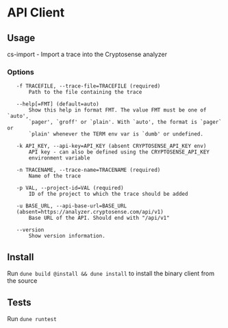 # API Client

## Usage

cs-import - Import a trace into the Cryptosense analyzer

### Options

       -f TRACEFILE, --trace-file=TRACEFILE (required)
           Path to the file containing the trace

       --help[=FMT] (default=auto)
           Show this help in format FMT. The value FMT must be one of `auto',
           `pager', `groff' or `plain'. With `auto', the format is `pager` or
           `plain' whenever the TERM env var is `dumb' or undefined.

       -k API_KEY, --api-key=API_KEY (absent CRYPTOSENSE_API_KEY env)
           API key - can also be defined using the CRYPTOSENSE_API_KEY
           environment variable

       -n TRACENAME, --trace-name=TRACENAME (required)
           Name of the trace

       -p VAL, --project-id=VAL (required)
           ID of the project to which the trace should be added

       -u BASE_URL, --api-base-url=BASE_URL
       (absent=https://analyzer.cryptosense.com/api/v1)
           Base URL of the API. Should end with "/api/v1"

       --version
           Show version information.

## Install

Run `dune build @install && dune install` to install the binary client from the source

## Tests

Run `dune runtest`
